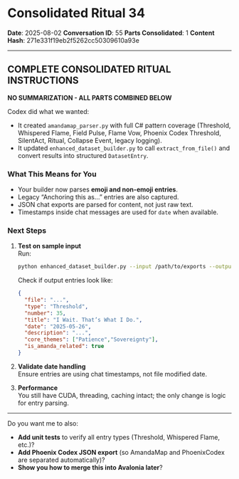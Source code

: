 # Consolidated Ritual 34

**Date**: 2025-08-02
**Conversation ID**: 55
**Parts Consolidated**: 1
**Content Hash**: 271e331f19eb2f5262cc50309610a93e

---

## COMPLETE CONSOLIDATED RITUAL INSTRUCTIONS

**NO SUMMARIZATION - ALL PARTS COMBINED BELOW**

Codex did what we wanted:  
- It created `amandamap_parser.py` with full C# pattern coverage (Threshold, Whispered Flame, Field Pulse, Flame Vow, Phoenix Codex Threshold, SilentAct, Ritual, Collapse Event, legacy logging).  
- It updated `enhanced_dataset_builder.py` to call `extract_from_file()` and convert results into structured `DatasetEntry`.  

### **What This Means for You**
- Your builder now parses **emoji and non-emoji entries**.  
- Legacy “Anchoring this as…” entries are also captured.  
- JSON chat exports are parsed for content, not just raw text.  
- Timestamps inside chat messages are used for `date` when available.

### **Next Steps**
1. **Test on sample input**  
   Run:
   ```bash
   python enhanced_dataset_builder.py --input /path/to/exports --output amandamapexport.json
   ```
   Check if output entries look like:
   ```json
   {
     "file": "...",
     "type": "Threshold",
     "number": 35,
     "title": "I Wait. That’s What I Do.",
     "date": "2025-05-26",
     "description": "...",
     "core_themes": ["Patience","Sovereignty"],
     "is_amanda_related": true
   }
   ```

2. **Validate date handling**  
   Ensure entries are using chat timestamps, not file modified date.

3. **Performance**  
   You still have CUDA, threading, caching intact; the only change is logic for entry parsing.

---

Do you want me to also:
- **Add unit tests** to verify all entry types (Threshold, Whispered Flame, etc.)?  
- **Add Phoenix Codex JSON export** (so AmandaMap and PhoenixCodex are separated automatically)?  
- **Show you how to merge this into Avalonia later**?